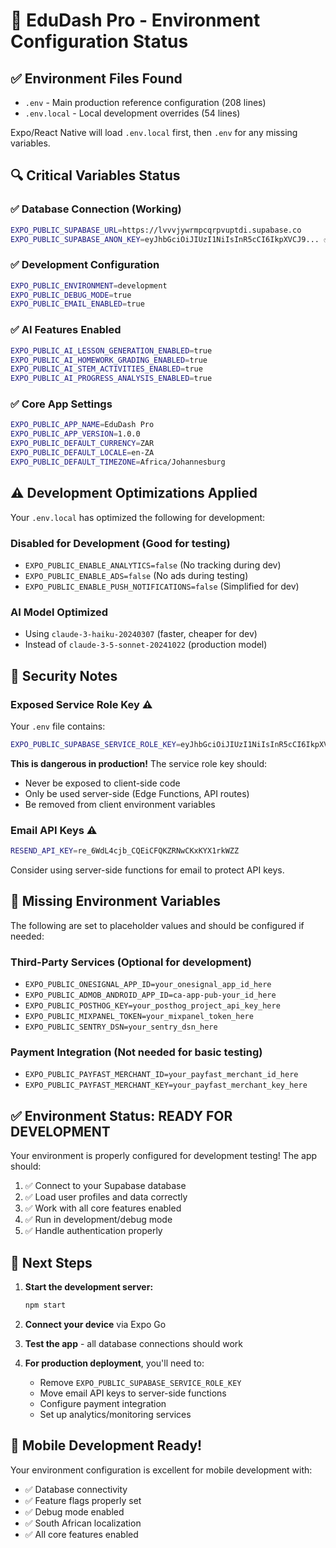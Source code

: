 # 🔧 EduDash Pro - Environment Configuration Status

## ✅ **Environment Files Found**

- `.env` - Main production reference configuration (208 lines)
- `.env.local` - Local development overrides (54 lines)

Expo/React Native will load `.env.local` first, then `.env` for any missing variables.

## 🔍 **Critical Variables Status**

### ✅ **Database Connection (Working)**
```bash
EXPO_PUBLIC_SUPABASE_URL=https://lvvvjywrmpcqrpvuptdi.supabase.co
EXPO_PUBLIC_SUPABASE_ANON_KEY=eyJhbGciOiJIUzI1NiIsInR5cCI6IkpXVCJ9... ✅
```

### ✅ **Development Configuration**
```bash
EXPO_PUBLIC_ENVIRONMENT=development
EXPO_PUBLIC_DEBUG_MODE=true
EXPO_PUBLIC_EMAIL_ENABLED=true
```

### ✅ **AI Features Enabled**
```bash
EXPO_PUBLIC_AI_LESSON_GENERATION_ENABLED=true
EXPO_PUBLIC_AI_HOMEWORK_GRADING_ENABLED=true
EXPO_PUBLIC_AI_STEM_ACTIVITIES_ENABLED=true
EXPO_PUBLIC_AI_PROGRESS_ANALYSIS_ENABLED=true
```

### ✅ **Core App Settings**
```bash
EXPO_PUBLIC_APP_NAME=EduDash Pro
EXPO_PUBLIC_APP_VERSION=1.0.0
EXPO_PUBLIC_DEFAULT_CURRENCY=ZAR
EXPO_PUBLIC_DEFAULT_LOCALE=en-ZA
EXPO_PUBLIC_DEFAULT_TIMEZONE=Africa/Johannesburg
```

## ⚠️ **Development Optimizations Applied**

Your `.env.local` has optimized the following for development:

### **Disabled for Development** (Good for testing)
- `EXPO_PUBLIC_ENABLE_ANALYTICS=false` (No tracking during dev)
- `EXPO_PUBLIC_ENABLE_ADS=false` (No ads during testing)
- `EXPO_PUBLIC_ENABLE_PUSH_NOTIFICATIONS=false` (Simplified for dev)

### **AI Model Optimized**
- Using `claude-3-haiku-20240307` (faster, cheaper for dev)
- Instead of `claude-3-5-sonnet-20241022` (production model)

## 🚨 **Security Notes**

### **Exposed Service Role Key** ⚠️
Your `.env` file contains:
```bash
EXPO_PUBLIC_SUPABASE_SERVICE_ROLE_KEY=eyJhbGciOiJIUzI1NiIsInR5cCI6IkpXVCJ9...
```

**This is dangerous in production!** The service role key should:
- Never be exposed to client-side code
- Only be used server-side (Edge Functions, API routes)
- Be removed from client environment variables

### **Email API Keys** ⚠️
```bash
RESEND_API_KEY=re_6WdL4cjb_CQEiCFQKZRNwCKxKYX1rkWZZ
```
Consider using server-side functions for email to protect API keys.

## 🔧 **Missing Environment Variables**

The following are set to placeholder values and should be configured if needed:

### **Third-Party Services** (Optional for development)
- `EXPO_PUBLIC_ONESIGNAL_APP_ID=your_onesignal_app_id_here`
- `EXPO_PUBLIC_ADMOB_ANDROID_APP_ID=ca-app-pub-your_id_here`
- `EXPO_PUBLIC_POSTHOG_KEY=your_posthog_project_api_key_here`
- `EXPO_PUBLIC_MIXPANEL_TOKEN=your_mixpanel_token_here`
- `EXPO_PUBLIC_SENTRY_DSN=your_sentry_dsn_here`

### **Payment Integration** (Not needed for basic testing)
- `EXPO_PUBLIC_PAYFAST_MERCHANT_ID=your_payfast_merchant_id_here`
- `EXPO_PUBLIC_PAYFAST_MERCHANT_KEY=your_payfast_merchant_key_here`

## ✅ **Environment Status: READY FOR DEVELOPMENT**

Your environment is properly configured for development testing! The app should:

1. ✅ Connect to your Supabase database
2. ✅ Load user profiles and data correctly
3. ✅ Work with all core features enabled
4. ✅ Run in development/debug mode
5. ✅ Handle authentication properly

## 🚀 **Next Steps**

1. **Start the development server:**
   ```bash
   npm start
   ```

2. **Connect your device** via Expo Go

3. **Test the app** - all database connections should work

4. **For production deployment**, you'll need to:
   - Remove `EXPO_PUBLIC_SUPABASE_SERVICE_ROLE_KEY`
   - Move email API keys to server-side functions
   - Configure payment integration
   - Set up analytics/monitoring services

## 📱 **Mobile Development Ready!**

Your environment configuration is excellent for mobile development with:
- ✅ Database connectivity
- ✅ Feature flags properly set
- ✅ Debug mode enabled
- ✅ South African localization
- ✅ All core features enabled
